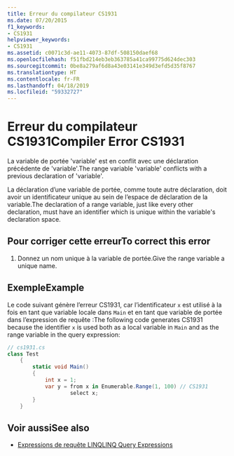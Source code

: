 ```yaml
---
title: Erreur du compilateur CS1931
ms.date: 07/20/2015
f1_keywords:
- CS1931
helpviewer_keywords:
- CS1931
ms.assetid: c0071c3d-ae11-4073-87df-508150daef68
ms.openlocfilehash: f51fbd214eb3eb363785a41ca99775d624dec303
ms.sourcegitcommit: 0be8a279af6d8a43e03141e349d3efd5d35f8767
ms.translationtype: HT
ms.contentlocale: fr-FR
ms.lasthandoff: 04/18/2019
ms.locfileid: "59332727"
---
```

# <a name="compiler-error-cs1931"></a><span data-ttu-id="c1d8e-102">Erreur du compilateur CS1931</span><span class="sxs-lookup"><span data-stu-id="c1d8e-102">Compiler Error CS1931</span></span>
<span data-ttu-id="c1d8e-103">La variable de portée 'variable' est en conflit avec une déclaration précédente de 'variable'.</span><span class="sxs-lookup"><span data-stu-id="c1d8e-103">The range variable 'variable' conflicts with a previous declaration of 'variable'.</span></span>  
  
 <span data-ttu-id="c1d8e-104">La déclaration d’une variable de portée, comme toute autre déclaration, doit avoir un identificateur unique au sein de l’espace de déclaration de la variable.</span><span class="sxs-lookup"><span data-stu-id="c1d8e-104">The declaration of a range variable, just like every other declaration, must have an identifier which is unique within the variable's declaration space.</span></span>  
  
## <a name="to-correct-this-error"></a><span data-ttu-id="c1d8e-105">Pour corriger cette erreur</span><span class="sxs-lookup"><span data-stu-id="c1d8e-105">To correct this error</span></span>  
  
1. <span data-ttu-id="c1d8e-106">Donnez un nom unique à la variable de portée.</span><span class="sxs-lookup"><span data-stu-id="c1d8e-106">Give the range variable a unique name.</span></span>  
  
## <a name="example"></a><span data-ttu-id="c1d8e-107">Exemple</span><span class="sxs-lookup"><span data-stu-id="c1d8e-107">Example</span></span>  
 <span data-ttu-id="c1d8e-108">Le code suivant génère l’erreur CS1931, car l’identificateur `x` est utilisé à la fois en tant que variable locale dans `Main` et en tant que variable de portée dans l’expression de requête :</span><span class="sxs-lookup"><span data-stu-id="c1d8e-108">The following code generates CS1931 because the identifier `x` is used both as a local variable in `Main` and as the range variable in the query expression:</span></span>  
  
```csharp  
// cs1931.cs  
class Test  
    {  
        static void Main()  
        {  
            int x = 1;  
            var y = from x in Enumerable.Range(1, 100) // CS1931  
                    select x;  
        }  
    }  
```  
  
## <a name="see-also"></a><span data-ttu-id="c1d8e-109">Voir aussi</span><span class="sxs-lookup"><span data-stu-id="c1d8e-109">See also</span></span>

- [<span data-ttu-id="c1d8e-110">Expressions de requête LINQ</span><span class="sxs-lookup"><span data-stu-id="c1d8e-110">LINQ Query Expressions</span></span>](../../csharp/programming-guide/linq-query-expressions/index.md)
